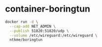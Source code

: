 # container-boringtun

``` sh
docker run -d \
  --cap-add NET_ADMIN \
  --publish 51820:51820/udp \
  --volume /etc/wireguard:/etc/wireguard \
  ntkme/boringtun
```
